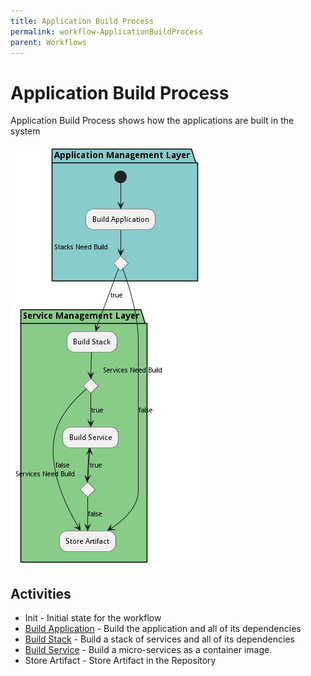 ```yaml
---
title: Application Build Process
permalink: workflow-ApplicationBuildProcess
parent: Workflows
---
```

# Application Build Process

Application Build Process shows how the applications are built in the system

![Workflow Diagram](./ApplicationBuildProcess.png)

## Activities

* Init - Initial state for the workflow
* [Build Application](scenario-BuildApplication) - Build the application and all of its dependencies
* [Build Stack](scenario-BuildStack) - Build a stack of services and all of its dependencies
* [Build Service](scenario-BuildService) - Build a micro-services as a container image.
* Store Artifact - Store Artifact in the Repository
